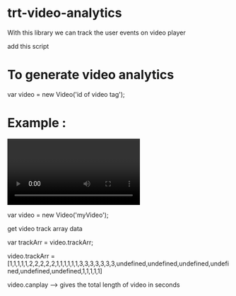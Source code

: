 # trt-video-analytics

With this library we can track the user events on video player

add this script 

<script type="text/javascript" src="video.js"></script>

# To generate video analytics

var video = new Video('id of video tag');

# Example : 

<video id="myVideo"></div>

var video = new Video('myVideo');

get video track array data

var trackArr = video.trackArr;

video.trackArr = [1,1,1,1,1,2,2,2,2,2,1,1,1,1,1,1,3,3,3,3,3,3,3,undefined,undefined,undefined,undefined,undefined,undefined,1,1,1,1,1]

video.canplay --> gives the total length of video in seconds

